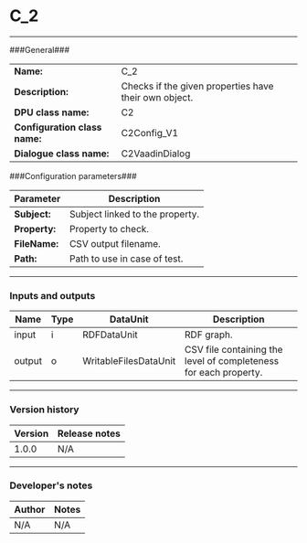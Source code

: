 # C_2 #
----------

###General###

|                              |                                                               |
|------------------------------|---------------------------------------------------------------|
|**Name:**                     |C_2 							                               |
|**Description:**              |Checks if the given properties have their own object.          |
|**DPU class name:**           |C2     						                                   |
|**Configuration class name:** |C2Config_V1                           		                   |
|**Dialogue class name:**      |C2VaadinDialog 					                               |


###Configuration parameters###


|Parameter                        |Description                             |                                                        
|---------------------------------|----------------------------------------|
|**Subject:** 	                  |Subject linked to the property.         |
|**Property:**		              |Property to check.           	       |
|**FileName:**		              |CSV output filename.  	               |
|**Path:**			              |Path to use in case of test.            |

***

### Inputs and outputs ###

|Name                |Type       |DataUnit                         |Description                          |
|--------------------|-----------|---------------------------------|-------------------------------------|
|input  	         |i 	     |RDFDataUnit    		           |RDF graph.			                 |
|output 	         |o 	     |WritableFilesDataUnit            |CSV file containing the level of completeness for each property. |

***

### Version history ###

|Version            |Release notes        |
|-------------------|---------------------|
|1.0.0              |N/A                  |

***

### Developer's notes ###

|Author            |Notes                 |
|------------------|----------------------|
|N/A               |N/A                   | 
